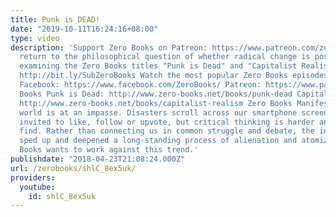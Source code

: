 ```yaml
---
title: Punk is DEAD!
date: "2019-10-11T16:24:16+08:00"
type: video
description: 'Support Zero Books on Patreon: https://www.patreon.com/zerobooks We
  return to the philosophical question of whether radical change is possible while
  examining the Zero Books titles "Punk is Dead" and "Capitalist Realism." Subscribe:
  http://bit.ly/SubZeroBooks Watch the most popular Zero Books episodes: http://bit.ly/2KbC2hF
  Facebook: https://www.facebook.com/ZeroBooks/ Patreon: https://www.patreon.com/zerobooks
  Books Punk is Dead: http://www.zero-books.net/books/punk-dead Capitalist Realism:
  http://www.zero-books.net/books/capitalist-realism Zero Books Manifesto: The modern
  world is at an impasse. Disasters scroll across our smartphone screens and we’re
  invited to like, follow or upvote, but critical thinking is harder and harder to
  find. Rather than connecting us in common struggle and debate, the internet has
  sped up and deepened a long-standing process of alienation and atomization. Zer0
  Books wants to work against this trend.'
publishdate: "2018-04-23T21:08:24.000Z"
url: /zerobooks/shlC_8ex5uk/
providers:
  youtube:
    id: shlC_8ex5uk
---
```

